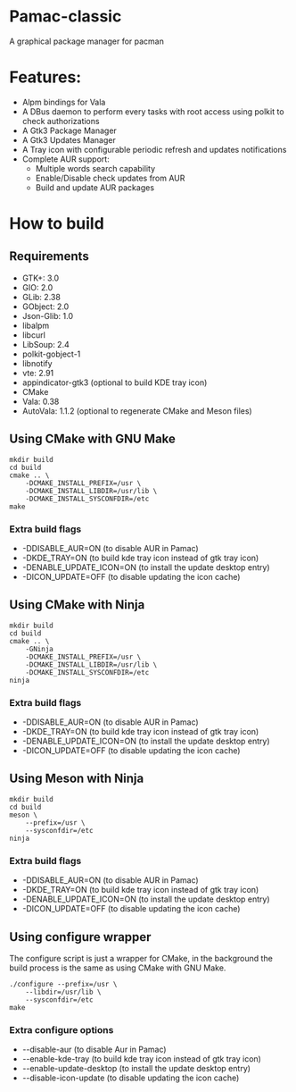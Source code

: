 # Pamac-classic

A graphical package manager for pacman

# Features:

- Alpm bindings for Vala
- A DBus daemon to perform every tasks with root access using polkit to check authorizations
- A Gtk3 Package Manager
- A Gtk3 Updates Manager
- A Tray icon with configurable periodic refresh and updates notifications
- Complete AUR support:
	* Multiple words search capability
	* Enable/Disable check updates from AUR
	* Build and update AUR packages

# How to build

## Requirements

- GTK+: 3.0
- GIO: 2.0
- GLib: 2.38
- GObject: 2.0
- Json-Glib: 1.0
- libalpm
- libcurl
- LibSoup: 2.4
- polkit-gobject-1
- libnotify
- vte: 2.91
- appindicator-gtk3 (optional to build KDE tray icon)
- CMake
- Vala: 0.38
- AutoVala: 1.1.2 (optional to regenerate CMake and Meson files)

## Using CMake with GNU Make

```
mkdir build
cd build
cmake .. \
    -DCMAKE_INSTALL_PREFIX=/usr \
    -DCMAKE_INSTALL_LIBDIR=/usr/lib \
    -DCMAKE_INSTALL_SYSCONFDIR=/etc
make
```
### Extra build flags

- -DDISABLE_AUR=ON (to disable AUR in Pamac)
- -DKDE_TRAY=ON (to build kde tray icon instead of gtk tray icon)
- -DENABLE_UPDATE_ICON=ON (to install the update desktop entry)
- -DICON_UPDATE=OFF (to disable updating the icon cache)

## Using CMake with Ninja

```
mkdir build
cd build
cmake .. \
    -GNinja
    -DCMAKE_INSTALL_PREFIX=/usr \
    -DCMAKE_INSTALL_LIBDIR=/usr/lib \
    -DCMAKE_INSTALL_SYSCONFDIR=/etc
ninja
```
### Extra build flags

- -DDISABLE_AUR=ON (to disable AUR in Pamac)
- -DKDE_TRAY=ON (to build kde tray icon instead of gtk tray icon)
- -DENABLE_UPDATE_ICON=ON (to install the update desktop entry)
- -DICON_UPDATE=OFF (to disable updating the icon cache)

## Using Meson with Ninja

```
mkdir build
cd build
meson \
    --prefix=/usr \
    --sysconfdir=/etc
ninja
```
### Extra build flags

- -DDISABLE_AUR=ON (to disable AUR in Pamac)
- -DKDE_TRAY=ON (to build kde tray icon instead of gtk tray icon)
- -DENABLE_UPDATE_ICON=ON (to install the update desktop entry)
- -DICON_UPDATE=OFF (to disable updating the icon cache)

## Using configure wrapper

The configure script is just a wrapper for CMake, in the background the build process is the same as using CMake with GNU Make.

```
./configure --prefix=/usr \
	--libdir=/usr/lib \
	--sysconfdir=/etc
make
```

### Extra configure options

- --disable-aur (to disable Aur in Pamac)
- --enable-kde-tray (to build kde tray icon instead of gtk tray icon)
- --enable-update-desktop (to install the update desktop entry)
- --disable-icon-update (to disable updating the icon cache)